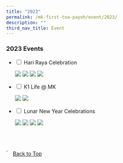 ```yaml
---
title: "2023"
permalink: /mk-first-toa-payoh/event/2023/
description: ""
third_nav_title: Event
---
```

### 2023 Events

<ul class="jekyllcodex_accordion">
  <li>
    <input id="accordion1" type="checkbox">
    <label for="accordion1">Hari Raya Celebration</label>
    <div>
			<p><img src="/images/MK@First%20Toa%20Payoh/Events/2023/Hari%20Raya/slide1.JPG">
<img src="/images/MK@First%20Toa%20Payoh/Events/2023/Hari%20Raya/slide2.JPG">
<img src="/images/MK@First%20Toa%20Payoh/Events/2023/Hari%20Raya/slide3.JPG">
<img src="/images/MK@First%20Toa%20Payoh/Events/2023/Hari%20Raya/slide4.JPG"></p>
    </div>
	</li>  
  <li>
    <input id="accordion2" type="checkbox">
    <label for="accordion2">K1 Life @ MK </label>
    <div>
		<p>	<img src="/images/MK%40First%20Toa%20Payoh/Events/2023/K1%20Life%20at%20MK/slide1.JPG">
<img src="/images/MK%40First%20Toa%20Payoh/Events/2023/K1%20Life%20at%20MK/slide2.JPG">
</p>

</div>
  </li>
  <li>
    <input id="accordion3" type="checkbox">
    <label for="accordion3">Lunar New Year Celebrations</label>
    <div>
      <p>
        <img src="/images/MK%40First%20Toa%20Payoh/Events/2023/CNY/website%20sharing_%202023%20cny%20_page_1.jpg">
<img src="/images/MK%40First%20Toa%20Payoh/Events/2023/CNY/website%20sharing_%202023%20cny%20_page_2.jpg">
<img src="/images/MK%40First%20Toa%20Payoh/Events/2023/CNY/website%20sharing_%202023%20cny%20_page_3.jpg">
<img src="/images/MK%40First%20Toa%20Payoh/Events/2023/CNY/website%20sharing_%202023%20cny%20_page_4.jpg"></p>
    </div>
  </li>
</ul>




<br>
<br>
<br>

<a href="/mk-at-first-toa-payoh/events/2023#lo_main">
	 <img src="/images/arrow-up.png" style="width:3%" align="left"> Back to Top
</a>